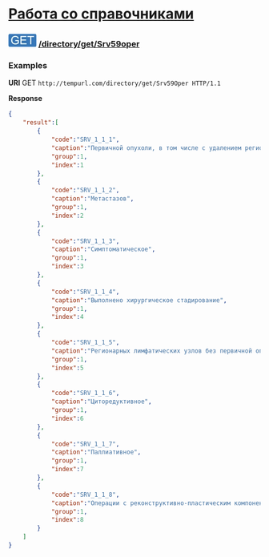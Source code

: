 [Работа со справочниками](../../../index.md)
=========================================

### ![GET](../../../../../img/get.png) [/directory/get/Srv59oper](../index.md)

### Examples

**URI** GET `http://tempurl.com/directory/get/Srv59Oper HTTP/1.1`

**Response**

```json
{
    "result":[
        {
            "code":"SRV_1_1_1",
            "caption":"Первичной опухоли, в том числе с удалением регионарных лимфатических узлов",
            "group":1,
            "index":1
        },
        {
            "code":"SRV_1_1_2",
            "caption":"Метастазов",
            "group":1,
            "index":2
        },
        {
            "code":"SRV_1_1_3",
            "caption":"Симптоматическое",
            "group":1,
            "index":3
        },
        {
            "code":"SRV_1_1_4",
            "caption":"Выполнено хирургическое стадирование",
            "group":1,
            "index":4
        },
        {
            "code":"SRV_1_1_5",
            "caption":"Регионарных лимфатических узлов без первичной опухоли",
            "group":1,
            "index":5
        },
        {
            "code":"SRV_1_1_6",
            "caption":"Циторедуктивное",
            "group":1,
            "index":6
        },
        {
            "code":"SRV_1_1_7",
            "caption":"Паллиативное",
            "group":1,
            "index":7
        },
        {
            "code":"SRV_1_1_8",
            "caption":"Операции с реконструктивно-пластическим компонентом, в т.ч. установка импланта",
            "group":1,
            "index":8
        }
    ]
}
```